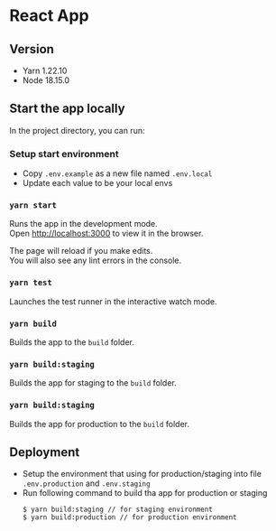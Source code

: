 # React App

## Version

* Yarn 1.22.10
* Node 18.15.0

## Start the app locally

In the project directory, you can run:

### Setup start environment

* Copy `.env.example` as a new file named `.env.local`
* Update each value to be your local envs

### `yarn start`

Runs the app in the development mode.\
Open [http://localhost:3000](http://localhost:3000) to view it in the browser.

The page will reload if you make edits.\
You will also see any lint errors in the console.

### `yarn test`

Launches the test runner in the interactive watch mode.

### `yarn build`

Builds the app to the `build` folder.

### `yarn build:staging`

Builds the app for staging to the `build` folder.

### `yarn build:staging`

Builds the app for production to the `build` folder.

## Deployment

* Setup the environment that using for production/staging into file `.env.production` and `.env.staging`
* Run following command to build tha app for production or staging
  ```
  $ yarn build:staging // for staging environment
  $ yarn build:production // for production environment
  ```

